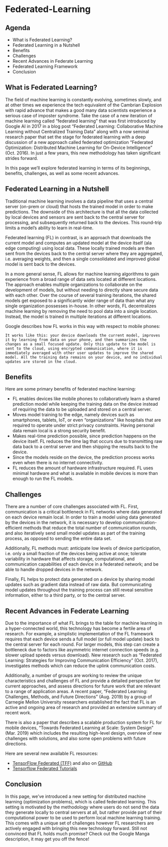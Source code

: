 # Federated-Learning

## Agenda

- What is Federated Learning?
- Federated Learning in a Nutshell
- Benefits
- Challenges
- Recent Advances in Federate Learning
- Federated Learning Framework
- Conclusion

## What is Federated Learning?

The field of machine learning is constantly evolving, sometimes slowly, and at other times we experience the tech equivalent of the Cambrian Explosion with rapid advance that makes a good many data scientists experience a serious case of imposter syndrome. Take the case of a new iteration of machine learning called “federated learning” that was first introduced by Google AI in 2017 in a blog post “Federated Learning: Collaborative Machine Learning without Centralized Training Data” along with a now seminal research paper that set the stage for federated learning with a deep discussion of a new approach called federated optimization “Federated Optimization: Distributed Machine Learning for On-Device Intelligence” (Oct. 2016). In just a few years, this new methodology has taken significant strides forward.

In this page we’ll explore federated learning in terms of its beginnings, benefits, challenges, as well as some recent advances.

## Federated Learning in a Nutshell

Traditional machine learning involves a data pipeline that uses a central server (on-prem or cloud) that hosts the trained model in order to make predictions. The downside of this architecture is that all the data collected by local devices and sensors are sent back to the central server for processing, and subsequently returned back to the devices. This round-trip limits a model’s ability to learn in real-time.

Federated learning (FL) in contrast, is an approach that downloads the current model and computes an updated model at the device itself (ala edge computing) using local data. These locally trained models are then sent from the devices back to the central server where they are aggregated, i.e. averaging weights, and then a single consolidated and improved global model is sent back to the devices.


In a more general sense, FL allows for machine learning algorithms to gain experience from a broad range of data sets located at different locations. The approach enables multiple organizations to collaborate on the development of models, but without needing to directly share secure data with each other. Over the course of several training iterations, the shared models get exposed to a significantly wider range of data than what any single organization possesses in-house. In other words, FL decentralizes machine learning by removing the need to pool data into a single location. Instead, the model is trained in multiple iterations at different locations.

Google describes how FL works in this way with respect to mobile phones:

```It works like this: your device downloads the current model, improves it by learning from data on your phone, and then summarizes the changes as a small focused update. Only this update to the model is sent to the cloud, using encrypted communication, where it is immediately averaged with other user updates to improve the shared model. All the training data remains on your device, and no individual updates are stored in the cloud.```

## Benefits

Here are some primary benefits of federated machine learning:

- FL enables devices like mobile phones to collaboratively learn a shared prediction model while keeping the training data on the device instead of requiring the data to be uploaded and stored on a central server.
- Moves model training to the edge, namely devices such as smartphones, tablets, IoT, or even “organizations” like hospitals that are required to operate under strict privacy constraints. Having personal data remain local is a strong security benefit.
- Makes real-time prediction possible, since prediction happens on the device itself. FL reduces the time lag that occurs due to transmitting raw data back to a central server and then shipping the results back to the device.
- Since the models reside on the device, the prediction process works even when there is no internet connectivity.
- FL reduces the amount of hardware infrastructure required. FL uses minimal hardware and what is available in mobile devices is more than enough to run the FL models.

## Challenges

There are a number of core challenges associated with FL. First, communication is a critical bottleneck in FL networks where data generated on each device remain local. In order to train a model using data generated by the devices in the network, it is necessary to develop communication-efficient methods that reduce the total number of communication rounds, and also iteratively send small model updates as part of the training process, as opposed to sending the entire data set.

Additionally, FL methods must: anticipate low levels of device participation, i.e. only a small fraction of the devices being active at once; tolerate variability in hardware that affects storage, computational, and communication capabilities of each device in a federated network; and be able to handle dropped devices in the network.

Finally, FL helps to protect data generated on a device by sharing model updates such as gradient data instead of raw data. But communicating model updates throughout the training process can still reveal sensitive information, either to a third party, or to the central server.

## Recent Advances in Federate Learning

Due to the importance of what FL brings to the table for machine learning in a hyper-connected world, this technology has become a fertile area of research. For example, a simplistic implementation of the FL framework requires that each device sends a full model (or full model update) back to the central server for each round. For larger models, this step can create a bottleneck due to factors like asymmetric internet connection speeds (e.g. slower upload speeds versus download). New research such as “Federated Learning: Strategies for Improving Communication Efficiency” (Oct. 2017), investigates methods which can reduce the uplink communication costs.

Additionally, a number of groups are working to review the unique characteristics and challenges of FL and provide a detailed perspective for current approaches, and assess directions for future work that are relevant to a range of application areas. A recent paper, “Federated Learning: Challenges, Methods, and Future Directions” (Aug. 2019) by a group of Carnegie Mellon University researchers established the fact that FL is an active and ongoing area of research and provided an extensive summary of recent work.

There is also a paper that describes a scalable production system for FL for mobile devices, “Towards Federated Learning at Scale: System Design” (Mar. 2019) which includes the resulting high-level design, overview of new challenges with solutions, and also some open problems with future directions.

Here are several new available FL resources:
- [TensorFlow Federated (TFF)](https://www.tensorflow.org/federated) and also on [GitHub](https://github.com/tensorflow/federated)
- [Tensorflow Federated Tutorials](https://federated.withgoogle.com/)

## Conclusion

In this page, we’ve introduced a new setting for distributed machine learning (optimization problems), which is called federated learning. This setting is motivated by the methodology where users do not send the data they generate locally to central servers at all, but rather provide part of their computational power to be used to perform local machine learning training. This comes with a unique set of challenges however FL researchers are actively engaged with bringing this new technology forward. Still not convinced that FL holds much promise? Check out the Google Manga description, it may get you off the fence!



